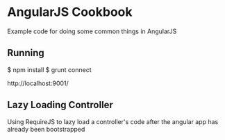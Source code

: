 # AngularJS Cookbook

Example code for doing some common things in AngularJS

## Running

$ npm install
$ grunt connect

http://localhost:9001/

## Lazy Loading Controller

Using RequireJS to lazy load a controller's code after the angular app has already been bootstrapped

